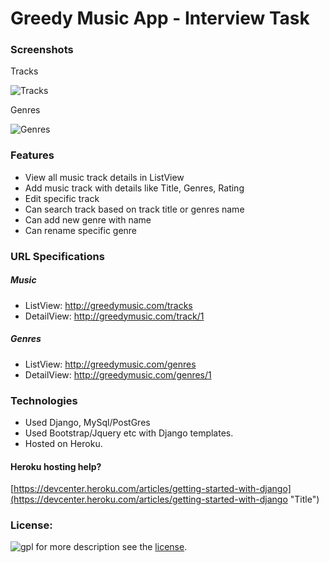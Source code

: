 Greedy Music App - Interview Task
=================================


### Screenshots

Tracks

![Tracks](http://i.imgur.com/pOgmEpc.png)

Genres

![Genres](http://i.imgur.com/SGJxlx1.png)


### Features

- View all music track details in ListView
- Add music track with details like Title, Genres, Rating
- Edit specific track
- Can search track based on track title or genres name
- Can add new genre with name
- Can rename specific genre



### URL Specifications

##### Music

- ListView: http://greedymusic.com/tracks
- DetailView: http://greedymusic.com/track/1
    

##### Genres

- ListView: http://greedymusic.com/genres
- DetailView: http://greedymusic.com/genres/1


### Technologies

- Used Django, MySql/PostGres
- Used Bootstrap/Jquery etc with Django templates.
- Hosted on Heroku.

#### Heroku hosting help?

[https://devcenter.heroku.com/articles/getting-started-with-django](https://devcenter.heroku.com/articles/getting-started-with-django "Title")

### License:
![gpl](http://www.gnu.org/graphics/gplv3-88x31.png)
for more description see the [license](http://www.gnu.org/licenses/gpl-howto.html).

